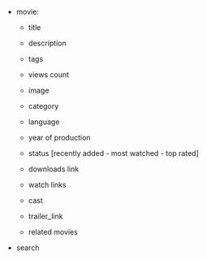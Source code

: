 - movie: 
    - title
    - description
    - tags
    - views count
    - image
    - category
    - language
    - year of production 
    - status [recently added - most watched - top rated]
    - downloads link
    - watch links
    - cast
    - trailer_link

    - related movies

- search